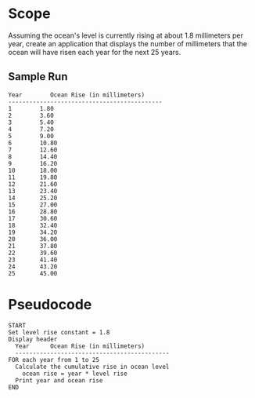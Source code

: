 # Scope
Assuming the ocean's level is currently rising at about 1.8 millimeters per year, create an application that displays the number of millimeters that the ocean will have risen each year for the next 25 years.

## Sample Run
    Year		Ocean Rise (in millimeters)
    --------------------------------------------
    1 		 1.80
    2 		 3.60
    3 		 5.40
    4 		 7.20
    5 		 9.00
    6 		 10.80
    7 		 12.60
    8 		 14.40
    9 		 16.20
    10 		 18.00
    11 		 19.80
    12 		 21.60
    13 		 23.40
    14 		 25.20
    15 		 27.00
    16 		 28.80
    17 		 30.60
    18 		 32.40
    19 		 34.20
    20 		 36.00
    21 		 37.80
    22 		 39.60
    23 		 41.40
    24 		 43.20
    25 		 45.00

# Pseudocode
    START
    Set level rise constant = 1.8
    Display header
      Year		Ocean Rise (in millimeters)
      --------------------------------------------
    FOR each year from 1 to 25
      Calculate the cumulative rise in ocean level
        ocean rise = year * level rise
      Print year and ocean rise
    END
